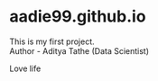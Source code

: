 # aadie99.github.io
This is my first project.
<br>
Author - Aditya Tathe (Data Scientist)
<p>Love life</p>
